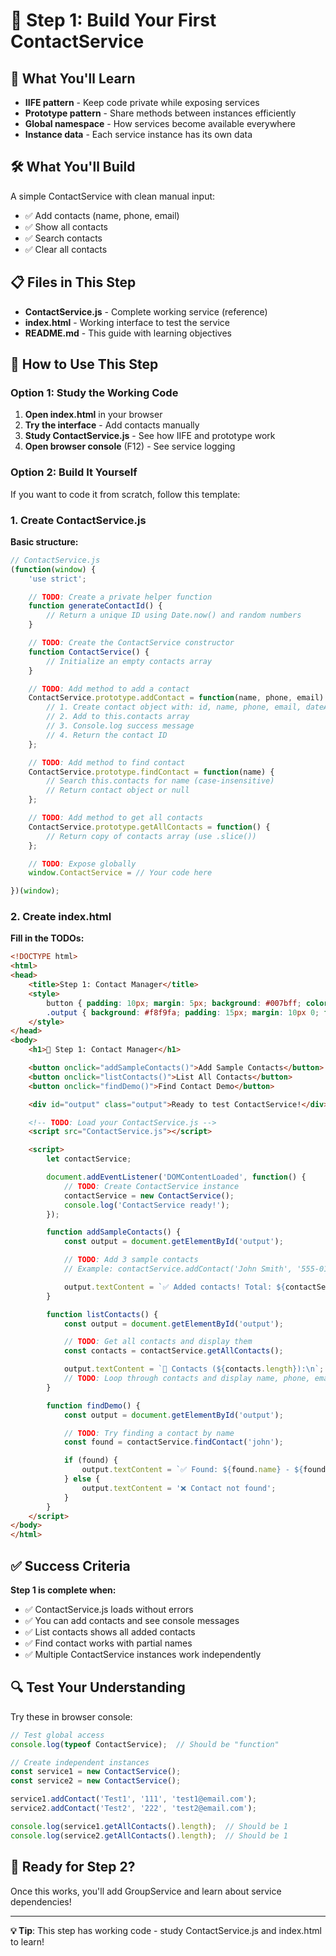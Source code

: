 # 📝 Step 1: Build Your First ContactService

## 🎯 What You'll Learn
- **IIFE pattern** - Keep code private while exposing services
- **Prototype pattern** - Share methods between instances efficiently
- **Global namespace** - How services become available everywhere
- **Instance data** - Each service instance has its own data

## 🛠️ What You'll Build
A simple ContactService with clean manual input:
- ✅ Add contacts (name, phone, email)
- ✅ Show all contacts
- ✅ Search contacts
- ✅ Clear all contacts

## 📋 Files in This Step
- **ContactService.js** - Complete working service (reference)
- **index.html** - Working interface to test the service
- **README.md** - This guide with learning objectives

## 🚀 How to Use This Step

### Option 1: Study the Working Code
1. **Open index.html** in your browser
2. **Try the interface** - Add contacts manually
3. **Study ContactService.js** - See how IIFE and prototype work
4. **Open browser console** (F12) - See service logging

### Option 2: Build It Yourself
If you want to code it from scratch, follow this template:

### 1. Create ContactService.js
**Basic structure:**

```javascript
// ContactService.js
(function(window) {
    'use strict';

    // TODO: Create a private helper function
    function generateContactId() {
        // Return a unique ID using Date.now() and random numbers
    }

    // TODO: Create the ContactService constructor
    function ContactService() {
        // Initialize an empty contacts array
    }

    // TODO: Add method to add a contact
    ContactService.prototype.addContact = function(name, phone, email) {
        // 1. Create contact object with: id, name, phone, email, dateAdded
        // 2. Add to this.contacts array
        // 3. Console.log success message
        // 4. Return the contact ID
    };

    // TODO: Add method to find contact
    ContactService.prototype.findContact = function(name) {
        // Search this.contacts for name (case-insensitive)
        // Return contact object or null
    };

    // TODO: Add method to get all contacts
    ContactService.prototype.getAllContacts = function() {
        // Return copy of contacts array (use .slice())
    };

    // TODO: Expose globally
    window.ContactService = // Your code here

})(window);
```

### 2. Create index.html
**Fill in the TODOs:**

```html
<!DOCTYPE html>
<html>
<head>
    <title>Step 1: Contact Manager</title>
    <style>
        button { padding: 10px; margin: 5px; background: #007bff; color: white; border: none; border-radius: 4px; }
        .output { background: #f8f9fa; padding: 15px; margin: 10px 0; font-family: monospace; }
    </style>
</head>
<body>
    <h1>📱 Step 1: Contact Manager</h1>

    <button onclick="addSampleContacts()">Add Sample Contacts</button>
    <button onclick="listContacts()">List All Contacts</button>
    <button onclick="findDemo()">Find Contact Demo</button>

    <div id="output" class="output">Ready to test ContactService!</div>

    <!-- TODO: Load your ContactService.js -->
    <script src="ContactService.js"></script>

    <script>
        let contactService;

        document.addEventListener('DOMContentLoaded', function() {
            // TODO: Create ContactService instance
            contactService = new ContactService();
            console.log('ContactService ready!');
        });

        function addSampleContacts() {
            const output = document.getElementById('output');

            // TODO: Add 3 sample contacts
            // Example: contactService.addContact('John Smith', '555-0123', 'john@email.com');

            output.textContent = `✅ Added contacts! Total: ${contactService.getAllContacts().length}`;
        }

        function listContacts() {
            const output = document.getElementById('output');

            // TODO: Get all contacts and display them
            const contacts = contactService.getAllContacts();

            output.textContent = `📱 Contacts (${contacts.length}):\n`;
            // TODO: Loop through contacts and display name, phone, email
        }

        function findDemo() {
            const output = document.getElementById('output');

            // TODO: Try finding a contact by name
            const found = contactService.findContact('john');

            if (found) {
                output.textContent = `✅ Found: ${found.name} - ${found.phone}`;
            } else {
                output.textContent = '❌ Contact not found';
            }
        }
    </script>
</body>
</html>
```

## ✅ Success Criteria
**Step 1 is complete when:**
- ✅ ContactService.js loads without errors
- ✅ You can add contacts and see console messages
- ✅ List contacts shows all added contacts
- ✅ Find contact works with partial names
- ✅ Multiple ContactService instances work independently

## 🔍 Test Your Understanding
Try these in browser console:
```javascript
// Test global access
console.log(typeof ContactService);  // Should be "function"

// Create independent instances
const service1 = new ContactService();
const service2 = new ContactService();

service1.addContact('Test1', '111', 'test1@email.com');
service2.addContact('Test2', '222', 'test2@email.com');

console.log(service1.getAllContacts().length);  // Should be 1
console.log(service2.getAllContacts().length);  // Should be 1
```

## 🚀 Ready for Step 2?
Once this works, you'll add GroupService and learn about service dependencies!

---
**💡 Tip**: This step has working code - study ContactService.js and index.html to learn!
